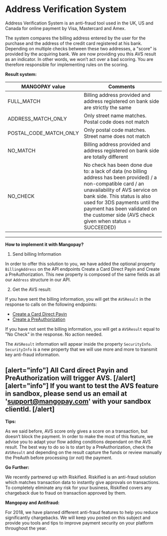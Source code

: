 # Address Verification System 




Address Verification System is an anti-fraud tool used in the UK, US and Canada for online payment by Visa, Mastercard and Amex. 

The system compares the billing address entered by the user for the purchase and the address of the credit card registered at his bank.  Depending on multiple checks between these two addresses, a "score" is provided by the acquiring bank. We are now providing you this AVS result as an indicator. In other words, we won’t act over a bad scoring.  You are therefore responsible for implementing rules on the scoring. 

**Result system:**

|MANGOPAY value|Comments|
| -------- | -------- |
|FULL_MATCH|Billing address provided and address registered on bank side are strictly the same|
|ADDRESS_MATCH_ONLY|Only street name matches. Postal code does not match|
|POSTAL_CODE_MATCH_ONLY|Only postal code matches. Street name does not match|
|NO_MATCH|Billing address provided and address registered on bank side are totally different|
|NO_CHECK|No check has been done due to: a lack of data (no billing address has been provided) / a non-compatible card / an unavailability of AVS service on bank side. This status is also used for 3DS payments until the payment has been validated on the customer side (AVS check given when status = SUCCEEDED)



-----


**How to implement it with Mangopay?**

1. Send billing Information
 
 In order to offer this solution to you,  we have added the optional property `BillingAddress` on the API endpoints Create a Card Direct Payin and Create a PreAuthorization. This new property is composed of the same fields as all our `Address` structure in our API. 

2. Get the AVS result:

If you have sent the billing information, you will get the `AVSResult` in the response to calls on the following endpoints:
* [Create a Card Direct Payin ](https://docs.mangopay.com/endpoints/v2.01/payins#e278_create-a-card-direct-payin)
* [Create a PreAuthorization](https://docs.mangopay.com/endpoints/v2.01/preauthorizations#e184_create-a-preauthorization)

If you have not sent the billing information, you will get a `AVSResult` equal to "No Check" in the response. No action needed.

The `AVSResult` information will appear inside the property `SecurityInfo`.  `SecurityInfo` is a new property that we will use more and more to transmit key anti-fraud information.

 [alert="info"] All Card direct Payin and PreAuthorization will trigger AVS. [/alert]
 [alert="info"] If you want to test the AVS feature in sandbox, please send us an email at 'support@mangopay.com' with your sandbox clientId. [/alert]
-----


**Tips:**

As we said before, AVS score only gives a score on a transaction, but doesn’t block the payment. In order to make the most of this feature, we advise you to adapt your flow adding conditions dependant on the AVS result. The best way to do so is to start by a PreAuthorization, check the `AVSResult` and depending on the result capture the funds or review manually the PreAuth before processing (or not) the payment.


**Go Further:**

We recently partnered up with Riskified. Riskified is an anti-fraud solution which matches transaction data to instantly give approvals on transactions. To completely eliminate any risk for your business, Riskified covers any chargeback due to fraud on transaction approved by them.   
	
**Mangopay and Antifraud:**

For 2018, we have planned different anti-fraud features to help you reduce significantly chargebacks. We will keep you posted on this subject and provide you tools and tips to improve payment security on your platform throughout the year.